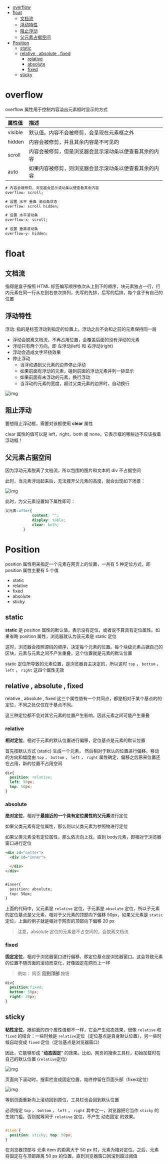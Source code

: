 <!-- TOC -->

- [overflow](#overflow)
- [float](#float)
  - [文档流](#%e6%96%87%e6%a1%a3%e6%b5%81)
  - [浮动特性](#%e6%b5%ae%e5%8a%a8%e7%89%b9%e6%80%a7)
  - [阻止浮动](#%e9%98%bb%e6%ad%a2%e6%b5%ae%e5%8a%a8)
  - [父元素占据空间](#%e7%88%b6%e5%85%83%e7%b4%a0%e5%8d%a0%e6%8d%ae%e7%a9%ba%e9%97%b4)
- [Position](#position)
  - [static](#static)
  - [relative , absolute , fixed](#relative--absolute--fixed)
    - [relative](#relative)
    - [absolute](#absolute)
    - [fixed](#fixed)
  - [sticky](#sticky)

<!-- /TOC -->

# overflow

overflow 属性用于控制内容溢出元素框时显示的方式

|属性值|描述|
|:---|:---|
|visible|	默认值。内容不会被修剪，会呈现在元素框之外|
|hidden|	内容会被修剪，并且其余内容是不可见的|
|scroll|	内容会被修剪，但是浏览器会显示滚动条以便查看其余的内容|
|auto|	如果内容被修剪，则浏览器会显示滚动条以便查看其余的内容|

```css
# 内容会被修剪，浏览器会显示滚动条以便查看其余内容
overflow: scroll;

# 设置 水平 垂直 滚动条状态
overflow: scroll hidden;

# 设置 水平滚动条
overflow-x: scroll;

# 设置 垂直滚动条
overflow-y: hidden;
```

# float

## 文档流

指得是盒子按照 HTML 标签编写顺序依次从上到下的顺序，块元素独占一行，行内元素在同一行从左到右依次排列，先写的先排，后写的后排，每个盒子有自己的位置

## 浮动特性

浮动: 指的是标签浮动到指定的位置上，浮动之后不会和之前的元素保持同一层

- 浮动会脱离文档流，不再占用位置，会覆盖后面的没有浮动的元素
- 浮动只有两个方向，即 左浮动(left) 和 右浮动(right)
- 浮动会造成文字环绕效果
- 停止浮动
  - 当浮动遇到父元素的边界停止浮动
  - 如果前面有浮动的元素，碰到前面的浮动元素并列一排显示
  - 如果前面有未浮动的元素，换行浮动
  - 当浮动的元素的宽度，超过父类元素的边界时，自动换行

![img][img@1]

## 阻止浮动

要想阻止浮动框，需要对该框使用 **clear** 属性

clear 属性的值可以是 left，right，both 或 none，它表示框的哪些边不应该挨着浮动框！

## 父元素占据空间

因为浮动元素脱离了文档流，所以包围的图片和文本的 div 不占据空间

此时，当元素浮动起来后，无法撑开父元素的高度，就会出现如下场景：

![img][img@2]

此时，为父元素设置如下属性即可：

```css
父元素:after{
            content: "";
            display: table;
            clear: both;
        }
```

# Position

position 属性用来指定一个元素在网页上的位置，一共有 5 种定位方式，即 position 属性主要有 5 个值

- static
- relative
- fixed
- absolute
- sticky

## static

**static** 是 position 属性的默认值，表示没有定位，或者说不算具有定位属性。如果省略 position 属性，浏览器就认为该元素是 static 定位

这时，浏览器会按照源码的顺序，决定每个元素的位置。每个块级元素占据自己的区块，元素与元素之间不产生重叠，这个位置就是元素的默认位置

static 定位所导致的元素位置，是浏览器自主决定的，所以这时 `top` ， `bottom` ， `left` ， `right` 这四个属性无效

## relative , absolute , fixed

relative , absolute , fixed 这三个属性值有一个共同点，都是相对于某个基点的的定位，不同之处仅仅在于基点不同。

这三种定位都不会对其它元素的位置产生影响，因此元素之间可能产生重叠

### relative

**相对定位**，相对于元素的默认位置进行偏移，定位基点是元素的默认位置

首先按默认方式 (static) 生成一个元素，
然后相对于默认的位置进行偏移，移动的方向和幅度由 `top` ， `bottom` ， `left` ， `right` 属性确定，偏移之后原来位置还在占用，新的位置不占用空间

```css
div{
  position: relative;
  left: 50px;
  top: 50px;
}
```

### absolute

**绝对定位**，相对于**最接近的一个具有定位属性的父元素**进行定位

如果父类元素有定位属性，那么则以父类元素为参照物进行定位

如果父类元素没有定位属性，那么依次向上找，直到 body元素，即相对于浏览器窗口进行定位

```html
<div id="outter">
  <div id="inner">

  </div>
</div>  


#inner{
  position: absolute;
  top: 50px;
}
```

上面的代码中，父元素是 `relative` 定位，子元素是 `absolute` 定位，所以子元素的定位基点是父元素，相对于父元素的顶部向下偏移 50px，如果父元素是 `static` 定位，上面的例子就是相对于网页的顶部向下偏移 20 px

> 注意，absolute 定位的元素是不占空间的，会脱离文档流

### fixed

**固定定位**，相对于浏览器窗口进行偏移，即定位基点是浏览器窗口。这会导致元素的位置不随页面的滚动而变化，好像固定在网页上一样

> 例如： 网页 **回到顶部** 按钮

```css
div{
  position:fixed;
  bottom: 50px;
  right: 30px;
}

```

## sticky

**粘性定位**，跟前面的四个属性值都不一样，它会产生动态效果，很像 `relative` 和 `fixed` 的结合：一些时候是 `relative`定位（定位基点是自身默认位置），另一些时候自动变成 `fixed` 定位（定位基点是浏览器窗口）

因此，它能够形成 "**动态固定**" 的效果。比如，网页的搜索工具栏，初始加载时在自己的默认位置 (`relative`定位)

![img][img@3]

页面向下滚动时，搜索栏变成固定位置，始终停留在页面头部（fixed定位）

![img][img@4]

等到页面重新向上滚动回到原位，工具栏也会回到默认位置

必须指定 `top` ， `bottom` ， `left` ， `right` 其中之一，浏览器把它当作 `sticky` 的生效门槛，否则就等同于 `relative` 定位，不产生 动态固定 的效果。

```css

#item {
  position: sticky; top: 50px; 
}
```

在浏览器顶部与 元素 item 的距离大于 50 px 时，元素为相对定位。之后，元素将固定在与顶部距离 50 px 的位置，直到浏览器窗口回滚到超过阈值



[img@1]:https://raw.githubusercontent.com/zzzzls/Images/master/Study_nodes_img/html/css/05-13_06.png
[img@2]:https://raw.githubusercontent.com/zzzzls/Images/master/Study_nodes_img/html/css/05-13_07.png
[img@3]:https://raw.githubusercontent.com/zzzzls/Images/master/Study_nodes_img/html/css/05-14_08.png
[img@4]:https://raw.githubusercontent.com/zzzzls/Images/master/Study_nodes_img/html/css/05-14_09.png
